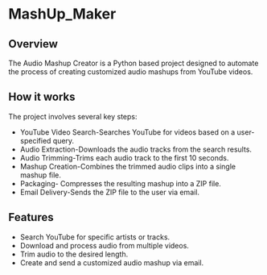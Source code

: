 # MashUp_Maker
## Overview
The Audio Mashup Creator is a Python based project designed to automate the process of creating customized audio mashups from YouTube videos. 

## How it works
The project involves several key steps:

* YouTube Video Search-Searches YouTube for videos based on a user-specified query.
* Audio Extraction-Downloads the audio tracks from the search results.
* Audio Trimming-Trims each audio track to the first 10 seconds.
* Mashup Creation-Combines the trimmed audio clips into a single mashup file.
* Packaging- Compresses the resulting mashup into a ZIP file.
* Email Delivery-Sends the ZIP file to the user via email.



## Features
* Search YouTube for specific artists or tracks.
* Download and process audio from multiple videos.
* Trim audio to the desired length.
* Create and send a customized audio mashup via email.
